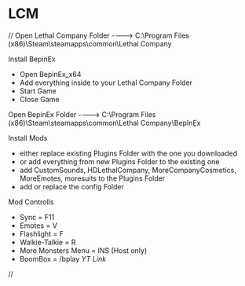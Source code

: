 # LCM


//
Open Lethal Company Folder
---->  C:\Program Files (x86)\Steam\steamapps\common\Lethal Company

Install BepinEx
- Open BepinEx_x64
- Add everything inside to your Lethal Company Folder
- Start Game
- Close Game

Open BepinEx Folder
---->  C:\Program Files (x86)\Steam\steamapps\common\Lethal Company\BepInEx

Install Mods
- either replace existing Plugins Folder with the one you downloaded
- or add everything from new Plugins Folder to the existing one
- add CustomSounds, HDLethalCompany, MoreCompanyCosmetics, MoreEmotes, moresuits to the Plugins Folder
- add or replace the config Folder

Mod Controlls
- Sync = F11
- Emotes = V
- Flashlight = F
- Walkie-Talkie = R
- More Monsters Menu = INS (Host only)
- BoomBox = /bplay *YT Link*

//

